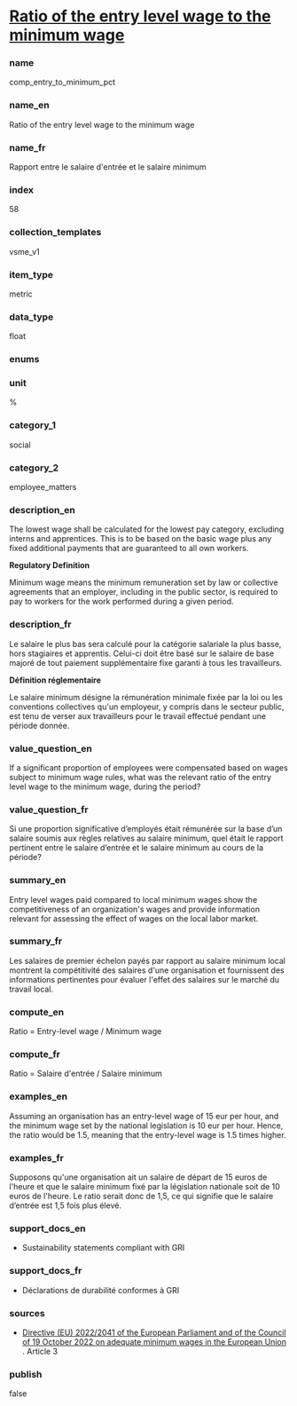 
# [Ratio of the entry level wage to the minimum wage](#comp_entry_to_minimum_pct)

### name

comp_entry_to_minimum_pct

### name_en

Ratio of the entry level wage to the minimum wage

### name_fr

Rapport entre le salaire d'entrée et le salaire minimum

### index

58

### collection_templates

vsme_v1

### item_type

metric

### data_type

float

### enums



### unit

%

### category_1

social

### category_2

employee_matters

### description_en

The lowest wage shall be calculated for the lowest pay category, excluding interns and apprentices.
This is to be based on the basic wage plus any fixed additional payments that are guaranteed to all
own workers.

**Regulatory Definition**

Minimum wage means the minimum remuneration set by law or collective agreements that an employer,
including in the public sector, is required to pay to workers for the work performed during a given
period.


### description_fr

Le salaire le plus bas sera calculé pour la catégorie salariale la plus basse, hors stagiaires et
apprentis. Celui-ci doit être basé sur le salaire de base majoré de tout paiement supplémentaire
fixe garanti à tous les travailleurs.

**Définition réglementaire**

Le salaire minimum désigne la rémunération minimale fixée par la loi ou les conventions collectives
qu'un employeur, y compris dans le secteur public, est tenu de verser aux travailleurs pour le
travail effectué pendant une période donnée.

### value_question_en

If a significant proportion of employees were compensated based on wages subject to
minimum wage rules, what was the relevant ratio of the entry level wage to the minimum wage,
during the period?

### value_question_fr

Si une proportion significative d’employés était rémunérée sur la base d’un salaire soumis aux
règles relatives au salaire minimum, quel était le rapport pertinent entre le salaire d’entrée et
le salaire minimum au cours de la période?

### summary_en

Entry level wages paid compared to local minimum wages show the competitiveness of an
organization's wages and provide information relevant for assessing the effect of wages on the
local labor market.

### summary_fr

Les salaires de premier échelon payés par rapport au salaire minimum local montrent la
compétitivité des salaires d'une organisation et fournissent des informations pertinentes
pour évaluer l'effet des salaires sur le marché du travail local.

### compute_en

Ratio = Entry-level wage / Minimum wage

### compute_fr

Ratio = Salaire d'entrée / Salaire minimum

### examples_en

Assuming an organisation has an entry-level wage of 15 eur per hour, and the minimum wage set by
the national legislation is 10 eur per hour. Hence, the ratio would be 1.5, meaning that the
entry-level wage is 1.5 times higher.

### examples_fr

Supposons qu'une organisation ait un salaire de départ de 15 euros de l'heure et que le salaire
minimum fixé par la législation nationale soit de 10 euros de l'heure. Le ratio serait donc de
1,5, ce qui signifie que le salaire d’entrée est 1,5 fois plus élevé.

### support_docs_en

- Sustainability statements compliant with GRI 

### support_docs_fr

- Déclarations de durabilité conformes à GRI

### sources

- [Directive (EU) 2022/2041 of the European Parliament and of the Council of 19 October 2022 on adequate minimum wages in the European Union](https://eur-lex.europa.eu/legal-content/EN/TXT/?uri=CELEX%3A32022L2041)
. Article 3

### publish

false

